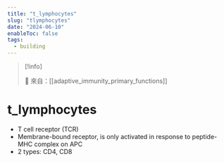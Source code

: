 ```yaml
---
title: "t_lymphocytes"
slug: "tlymphocytes"
date: "2024-06-10"
enableToc: false
tags:
  - building
---
```


> [!info]
>
> 🌱 來自：[[adaptive_immunity_primary_functions]]

# t_lymphocytes

- T cell receptor (TCR)
- Membrane-bound receptor, is only activated in response to peptide-MHC complex on APC
- 2 types: CD4, CD8

